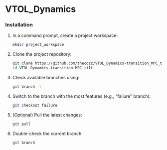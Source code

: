 # VTOL_Dynamics

### Installation

1. In a command prompt, create a project workspace:
   
    ```bash
    mkdir project_workspace
    ```

2. Clone the project repository:
   
    ```bash
    git clone https://github.com/thecqzz/VTOL_Dynamics-transition_MPC_tilt.git
    cd VTOL_Dynamics-transition_MPC_tilt
    ```

3. Check available branches using:
   
    ```bash
    git branch -r
    ```

4. Switch to the branch with the most features (e.g., "failure" branch):
   
    ```bash
    git checkout failure
    ```

5. (Optional) Pull the latest changes:
   
    ```bash
    git pull
    ```

6. Double-check the current branch:
   
    ```bash
    git branch
    ```


